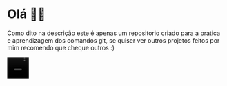 <h1> Olá 🐱‍👤</h1>
<p> Como dito na descrição este é apenas um repositorio criado para a pratica e aprendizagem dos comandos git, se quiser ver outros projetos feitos por mim recomendo que cheque outros :)</p>
<div>
<video align="center" alt = "gif-cabrinha" height = "50" width = "50" src = "https://discord.com/channels/@me/1142655707930439820/1354260372248596652](https://cdn.discordapp.com/attachments/1142655707930439820/1354260371690618890/joinha.gif?ex=67e4a4c1&is=67e35341&hm=016859b9c622d1fdb0eff4d334d4580d08ba3bbb50b9170b42e51539540aed93&)"/>
</div>

